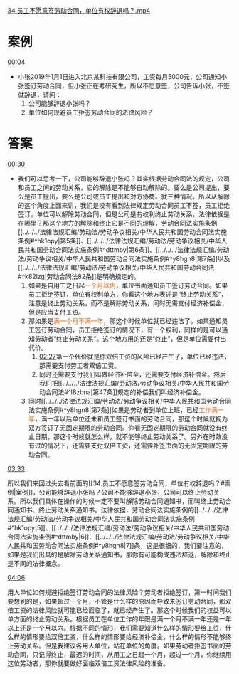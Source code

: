 [34.员工不愿意签劳动合同，单位有权辞退吗？.mp4](file:///E:%5C法律实务%5CA314【游本春】【20小时200讲】劳动纠纷维权指南及企业风控管控宝典（200讲劳动合同签订法律风险防范与合规管理）%5C34.员工不愿意签劳动合同，单位有权辞退吗？.mp4)
# 案例
[00:04](file:///E:%5C法律实务%5CA314【游本春】【20小时200讲】劳动纠纷维权指南及企业风控管控宝典（200讲劳动合同签订法律风险防范与合规管理）%5C34.员工不愿意签劳动合同，单位有权辞退吗？.mp4#t=00:04)

- 小张2019年1月1日进入北京某科技有限公司，工资每月5000元，公司通知小张签订劳动合同，但小张正在考研究生，所以不愿意签，公司告诉小张，不签就辞退，请问：
	1. 公司能够辞退小张吗？
	2. 单位如何规避员工拒签劳动合同的法律风险？
# 答案
[00:30](file:///E:%5C法律实务%5CA314【游本春】【20小时200讲】劳动纠纷维权指南及企业风控管控宝典（200讲劳动合同签订法律风险防范与合规管理）%5C34.员工不愿意签劳动合同，单位有权辞退吗？.mp4#t=00:30)

- 我们可以思考一下，公司能够辞退小张吗？其实根据劳动合同法的规定，公司和员工之间的劳动关系，它的解除是不能够自动解除的。要么是公司提出，要么是员工提出，要么是公司或员工提出和对方协商。就三种情况。所以从解除的这个角度上面来讲，我们是没有看到法律规定劳动合同员工不签，员工拒绝签订，单位可以解除劳动合同，但是公司是有权利终止劳动关系，法律依据是在哪里？那这个地方的解除和终止它是不同的理解，劳动合同法实施条例[[../../../法律法规汇编/劳动法/劳动争议相关/中华人民共和国劳动合同法实施条例#^hk1opy|第5条]]、[[../../../法律法规汇编/劳动法/劳动争议相关/中华人民共和国劳动合同法实施条例#^dttmby|第6条]]、[[../../../法律法规汇编/劳动法/劳动争议相关/中华人民共和国劳动合同法实施条例#^y8hgn8|第7条]]以及[[../../../法律法规汇编/劳动法/劳动争议相关/中华人民共和国劳动合同法#^k82lzg|劳动合同法82条]]是明确规定的。
	1. 如果是自用工之日起<font color=#F36208>一个月以内</font>，单位书面通知员工签订劳动合同。如果员工拒绝签订，单位有权利单方，你看这个地方表述是“终止劳动关系”，注意是终止劳动关系，而不是解除劳动关系，同时无需支付经济补偿金，但是应当支付工资。
	2. 那如果是<font color=#F36208>满一个月不满一年</font>，那这个时候单位就已经违法了。如果通知员工签订劳动合同，员工拒绝签订的情况下，有一个权利，同样的是可以通知劳动者“终止劳动关系”。这个地方用的还是“终止”，但是单位需要付出代价。
		1. [02:27](file:///E:%5C法律实务%5CA314【游本春】【20小时200讲】劳动纠纷维权指南及企业风控管控宝典（200讲劳动合同签订法律风险防范与合规管理）%5C34.员工不愿意签劳动合同，单位有权辞退吗？.mp4#t=02:27)第一个代价就是你双倍工资的风险已经产生了，单位已经违法，那需要支付劳工者双倍工资。
		2. 同时还需要支付我们叫做经济补偿金，还需要支付经济补偿金。然后我们把[[../../../法律法规汇编/劳动法/劳动争议相关/中华人民共和国劳动合同法#^l8zbna|第47条]]规定的补偿我们叫经济补偿金。
	3. 同时[[../../../法律法规汇编/劳动法/劳动争议相关/中华人民共和国劳动合同法实施条例#^y8hgn8|第7条]]如果是劳动者到单位上班，已经<font color=#F36208>工作满一年</font>，满一年以后单位还未和员工签订书面的劳动合同，那这个时候就视为双方签订了无固定期限的劳动合同。你看无固定期限的劳动合同就没有终止日期，那这个时候就怎么样，就不能够终止劳动关系了。另外在时效没有过的情况下，还需要支付双倍工资，还需要补签书面的无固定期限的劳动合同。

[03:33](file:///E:%5C法律实务%5CA314【游本春】【20小时200讲】劳动纠纷维权指南及企业风控管控宝典（200讲劳动合同签订法律风险防范与合规管理）%5C34.员工不愿意签劳动合同，单位有权辞退吗？.mp4#t=03:33)

所以我们来回过头去看前面的[[34.员工不愿意签劳动合同，单位有权辞退吗？#案例|案例]]，公司能够辞退小张吗？公司不能够辞退小张，公司可以终止劳动关系。所以我们具体在操作的时候一定不要叫解除劳动合同通知书，而叫终止劳动合同通知书、终止劳动关系通知书。法律依据，劳动合同法实施条例的[[../../../法律法规汇编/劳动法/劳动争议相关/中华人民共和国劳动合同法实施条例#^hk1opy|5]]、[[../../../法律法规汇编/劳动法/劳动争议相关/中华人民共和国劳动合同法实施条例#^dttmby|6]]、[[../../../法律法规汇编/劳动法/劳动争议相关/中华人民共和国劳动合同法实施条例#^y8hgn8|7]]条，这是很细的，我们要注意的，如果是我们出具的是解除劳动关系通知书，那你有可能构成违法辞退，解除和终止是不同的法律概念。

[04:06](file:///E:/%5C%E6%B3%95%E5%BE%8B%E5%AE%9E%E5%8A%A1%5CA314%E3%80%90%E6%B8%B8%E6%9C%AC%E6%98%A5%E3%80%91%E3%80%9020%E5%B0%8F%E6%97%B6200%E8%AE%B2%E3%80%91%E5%8A%B3%E5%8A%A8%E7%BA%A0%E7%BA%B7%E7%BB%B4%E6%9D%83%E6%8C%87%E5%8D%97%E5%8F%8A%E4%BC%81%E4%B8%9A%E9%A3%8E%E6%8E%A7%E7%AE%A1%E6%8E%A7%E5%AE%9D%E5%85%B8%EF%BC%88200%E8%AE%B2%E5%8A%B3%E5%8A%A8%E5%90%88%E5%90%8C%E7%AD%BE%E8%AE%A2%E6%B3%95%E5%BE%8B%E9%A3%8E%E9%99%A9%E9%98%B2%E8%8C%83%E4%B8%8E%E5%90%88%E8%A7%84%E7%AE%A1%E7%90%86%EF%BC%89%5C34.%E5%91%98%E5%B7%A5%E4%B8%8D%E6%84%BF%E6%84%8F%E7%AD%BE%E5%8A%B3%E5%8A%A8%E5%90%88%E5%90%8C%EF%BC%8C%E5%8D%95%E4%BD%8D%E6%9C%89%E6%9D%83%E8%BE%9E%E9%80%80%E5%90%97%EF%BC%9F.mp4#t=246.758178)

用人单位如何规避拒绝签订劳动合同的法律风险？劳动者拒绝签订，第一时间我们要想到的是，如果超过一个月，不管是什么样的原因而导致未签订劳动合同，那双倍工资的法律风险就可能已经面临了，就已经产生了。那这个时候我们的权益可以单方面的终止劳动关系。根据员工在单位工作的年限是满一个月不满一年还是一年以上还是一个月以内。根据不同的情形，我们需要知道什么样的情形要给工资，什么样的情形要给双倍工资，什么样的情形要给经济补偿金，什么样的情形不能够终止劳动关系。但是我建议各用人单位，站在单位的角度。如果劳动者拒签书面的劳动合同，只记得终止，最迟的时间，从用工之日起一个月，超过一个月，你继续用这位劳动者，那你就要做好面临双倍工资法律风险的准备。